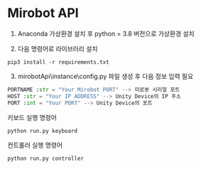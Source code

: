 # Mirobot API
1. Anaconda 가상환경 설치 후 python = 3.8 버전으로 가상환경 설치

2. 다음 명령어로 라이브러리 설치
```
pip3 install -r requirements.txt
```

3. mirobotApi\instance\config.py 파일 생성 후 다음 정보 입력 필요
```python
PORTNAME :str = "Your Mirobot PORT" --> 미로봇 시리얼 포트
HOST :str = "Your IP ADDRESS" --> Unity Device의 IP 주소
PORT :int = "Your PORT" --> Unity Device의 포트
```

키보드 실행 명령어
```
python run.py keyboard
```

컨트롤러 실행 명령어
```
python run.py controller
```
